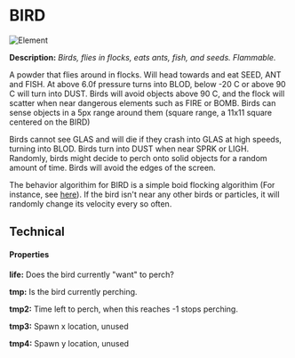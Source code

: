 # BIRD

![Element](https://i.imgur.com/vOou4Gl.gif)

**Description:**  *Birds, flies in flocks, eats ants, fish, and seeds. Flammable.*

A powder that flies around in flocks. Will head towards and eat SEED, ANT and FISH. At above 6.0f pressure turns into BLOD, below -20 C or above 90 C will turn into DUST. Birds will avoid objects above 90 C, and the flock will scatter when near dangerous elements such as FIRE or BOMB. Birds can sense objects in a 5px range around them (square range, a 11x11 square centered on the BIRD)

Birds cannot see GLAS and will die if they crash into GLAS at high speeds, turning into BLOD. Birds turn into DUST when near SPRK or LIGH. Randomly, birds might decide to perch onto solid objects for a random amount of time. Birds will avoid the edges of the screen.

The behavior algorithim for BIRD is a simple boid flocking algorithim (For instance, see [here](http://www.vergenet.net/~conrad/boids/pseudocode.html)). If the bird isn't near any other birds or particles, it will randomly change its velocity every so often.

## Technical

#### Properties
**life:** Does the bird currently "want" to perch?

**tmp:** Is the bird currently perching.

**tmp2:** Time left to perch, when this reaches -1 stops perching.

**tmp3:** Spawn x location, unused

**tmp4:** Spawn y location, unused
